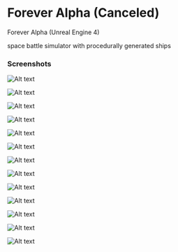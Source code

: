 # Forever Alpha (Canceled)
Forever Alpha (Unreal Engine 4)

space battle simulator with procedurally generated ships 

### Screenshots

![Alt text](/Screenshots/1.jpg?raw=true "SS 01")

![Alt text](/Screenshots/2.jpg?raw=true "SS 02")

![Alt text](/Screenshots/3.jpg?raw=true "SS 03")

![Alt text](/Screenshots/4.jpg?raw=true "SS 04")

![Alt text](/Screenshots/5.jpg?raw=true "SS 05")

![Alt text](/Screenshots/6.jpg?raw=true "SS 06")

![Alt text](/Screenshots/7.jpg?raw=true "SS 07")

![Alt text](/Screenshots/8.jpg?raw=true "SS 08")

![Alt text](/Screenshots/9.jpg?raw=true "SS 09")

![Alt text](/Screenshots/10.jpg?raw=true "SS 10")

![Alt text](/Screenshots/11.jpg?raw=true "SS 11")

![Alt text](/Screenshots/12.jpg?raw=true "SS 12")

![Alt text](/Screenshots/13.jpg?raw=true "SS 13")
